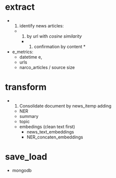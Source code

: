 # extract
- 1. identify news articles:
  - 1. by url with *cosine similarity*
    - 1. confirmation by content *
- e_metrics:
  - datetime e, 
  - urls
  - narco_articles / source size
# transform
- 1. Consolidate document by news_itemp adding
  - NER 
  - summary
  - topic
  - embedings (clean text first)
    - news_text_embeddings
    - NER_concaten_embeddings
# save_load 
- mongodb